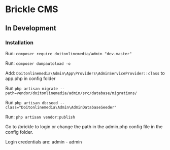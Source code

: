 # Brickle CMS #

## In Development ##


### Installation ###

Run: `composer require doitonlinemedia/admin "dev-master"`

Run: `composer dumpautoload -o`

Add: `Doitonlinemedia\Admin\App\Providers\AdminServiceProvider::class` to app.php in config folder

Run `php artisan migrate --path=vendor/doitonlinemedia/admin/src/database/migrations/`

Run `php artisan db:seed --class="Doitonlinemedia\Admin\AdminDatabaseSeeder"`

Run: `php artisan vendor:publish`

Go to /brickle to login or change the path in the admin.php config file in the config folder.

Login credentials are: admin - admin
